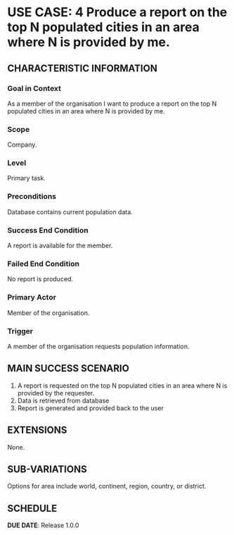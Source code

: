 # USE CASE: 4 Produce a report on the top N populated cities in an area where N is provided by me.

## CHARACTERISTIC INFORMATION

### Goal in Context

As a member of the organisation I want to produce a report on the top N populated cities in an area where N is provided by me.

### Scope

Company.

### Level

Primary task.

### Preconditions

Database contains current population data.

### Success End Condition

A report is available for the member.

### Failed End Condition

No report is produced.

### Primary Actor

Member of the organisation.

### Trigger

A member of the organisation requests population information.

## MAIN SUCCESS SCENARIO

1. A report is requested on the top N populated cities in an area where N is provided by the requester.
2. Data is retrieved from database
3. Report is generated and provided back to the user

## EXTENSIONS

None.

## SUB-VARIATIONS

Options for area include world, continent, region, country, or district.

## SCHEDULE

**DUE DATE**: Release 1.0.0